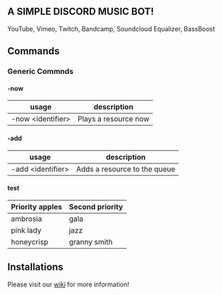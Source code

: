 ## A SIMPLE DISCORD MUSIC BOT!

YouTube, Vimeo, Twitch, Bandcamp, Soundcloud Equalizer, BassBoost

## Commands

### Generic Commnds

#### -now
| usage | description |
| --- | --- |
| -now \<identifier\> | Plays a resource now |

#### -add
| usage | description |
| --- | --- |
| -add \<identifier\> | Adds a resource to the queue |

#### test 

| Priority apples | Second priority |
|-------|--------|
| ambrosia | gala |
| pink lady | jazz |
| honeycrisp | granny smith |



## Installations 

Please visit our [wiki](https://github.com/bjm021/momobot/wiki) for more information!
<!--stackedit_data:
eyJoaXN0b3J5IjpbLTQxMzY4MzAyOCwtMTk5NTM1NTM2OCw1Mj
MwNTY5ODQsMTU0OTIyOTc0M119
-->
